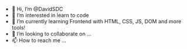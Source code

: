 - 👋 Hi, I’m @DavidSDC
- 👀 I’m interested in learn to code
- 🌱 I’m currently learning Frontend with HTML, CSS, JS, DOM and more tools!
- 💞️ I’m looking to collaborate on ...
- 📫 How to reach me ...

<!---
DavidSDC/DavidSDC is a ✨ special ✨ repository because its `README.md` (this file) appears on your GitHub profile.
You can click the Preview link to take a look at your changes.
--->
